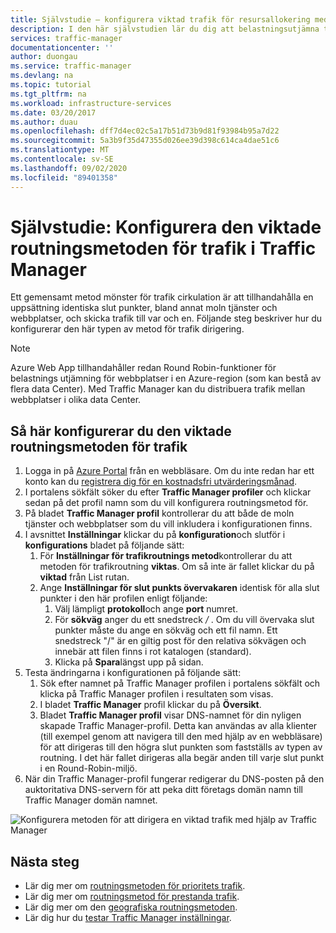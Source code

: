 ```yaml
---
title: Självstudie – konfigurera viktad trafik för resursallokering med Azure Traffic Manager
description: I den här självstudien lär du dig att belastningsutjämna trafik med en Round-Robin-metod i Traffic Manager
services: traffic-manager
documentationcenter: ''
author: duongau
ms.service: traffic-manager
ms.devlang: na
ms.topic: tutorial
ms.tgt_pltfrm: na
ms.workload: infrastructure-services
ms.date: 03/20/2017
ms.author: duau
ms.openlocfilehash: dff7d4ec02c5a17b51d73b9d81f93984b95a7d22
ms.sourcegitcommit: 5a3b9f35d47355d026ee39d398c614ca4dae51c6
ms.translationtype: MT
ms.contentlocale: sv-SE
ms.lasthandoff: 09/02/2020
ms.locfileid: "89401358"
---
```

# <a name="tutorial-configure-the-weighted-traffic-routing-method-in-traffic-manager"></a>Självstudie: Konfigurera den viktade routningsmetoden för trafik i Traffic Manager

Ett gemensamt metod mönster för trafik cirkulation är att tillhandahålla en uppsättning identiska slut punkter, bland annat moln tjänster och webbplatser, och skicka trafik till var och en. Följande steg beskriver hur du konfigurerar den här typen av metod för trafik dirigering.

> [!NOTE]
> Azure Web App tillhandahåller redan Round Robin-funktioner för belastnings utjämning för webbplatser i en Azure-region (som kan bestå av flera data Center). Med Traffic Manager kan du distribuera trafik mellan webbplatser i olika data Center.

## <a name="to-configure-the-weighted-traffic-routing-method"></a>Så här konfigurerar du den viktade routningsmetoden för trafik

1. Logga in på [Azure Portal](https://portal.azure.com) från en webbläsare. Om du inte redan har ett konto kan du [registrera dig för en kostnadsfri utvärderingsmånad](https://azure.microsoft.com/free/). 
2. I portalens sökfält söker du efter **Traffic Manager profiler** och klickar sedan på det profil namn som du vill konfigurera routningsmetod för.
3. På bladet **Traffic Manager profil** kontrollerar du att både de moln tjänster och webbplatser som du vill inkludera i konfigurationen finns.
4. I avsnittet **Inställningar** klickar du på **konfiguration**och slutför i **konfigurations** bladet på följande sätt:
    1. För **Inställningar för trafikroutnings metod**kontrollerar du att metoden för trafikroutning **viktas**. Om så inte är fallet klickar du på **viktad** från List rutan.
    2. Ange **Inställningar för slut punkts övervakaren** identisk för alla slut punkter i den här profilen enligt följande:
        1. Välj lämpligt **protokoll**och ange **port** numret. 
        2. För **sökväg** anger du ett snedstreck */* . Om du vill övervaka slut punkter måste du ange en sökväg och ett fil namn. Ett snedstreck "/" är en giltig post för den relativa sökvägen och innebär att filen finns i rot katalogen (standard).
        3. Klicka på **Spara**längst upp på sidan.
5. Testa ändringarna i konfigurationen på följande sätt:
    1.  Sök efter namnet på Traffic Manager profilen i portalens sökfält och klicka på Traffic Manager profilen i resultaten som visas.
    2.  I bladet **Traffic Manager** profil klickar du på **Översikt**.
    3.  Bladet **Traffic Manager profil** visar DNS-namnet för din nyligen skapade Traffic Manager-profil. Detta kan användas av alla klienter (till exempel genom att navigera till den med hjälp av en webbläsare) för att dirigeras till den högra slut punkten som fastställs av typen av routning. I det här fallet dirigeras alla begär anden till varje slut punkt i en Round-Robin-miljö.
6. När din Traffic Manager-profil fungerar redigerar du DNS-posten på den auktoritativa DNS-servern för att peka ditt företags domän namn till Traffic Manager domän namnet.

![Konfigurera metoden för att dirigera en viktad trafik med hjälp av Traffic Manager][1]

## <a name="next-steps"></a>Nästa steg

- Lär dig mer om [routningsmetoden för prioritets trafik](traffic-manager-configure-priority-routing-method.md).
- Lär dig mer om [routningsmetod för prestanda trafik](traffic-manager-configure-performance-routing-method.md).
- Lär dig mer om den [geografiska routningsmetoden](traffic-manager-configure-geographic-routing-method.md).
- Lär dig hur du [testar Traffic Manager inställningar](traffic-manager-testing-settings.md).

<!--Image references-->
[1]: ./media/traffic-manager-weighted-routing-method/traffic-manager-weighted-routing-method.png
